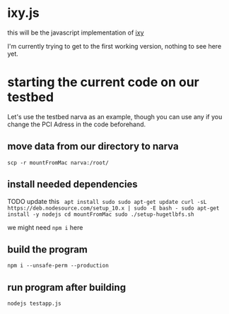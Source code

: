 # ixy.js
this will be the javascript implementation of [ixy](https://github.com/emmericp/ixy)

I'm currently trying to get to the first working version, nothing to see here yet.

# starting the current code on our testbed

Let's use the testbed narva as an example, though you can use any if you change the PCI Adress in the code beforehand.


## move data from our directory to narva

```scp -r mountFromMac narva:/root/```

## install needed dependencies
TODO update this
`
apt install sudo
sudo apt-get update
curl -sL https://deb.nodesource.com/setup_10.x | sudo -E bash -
sudo apt-get install -y nodejs
cd mountFromMac
sudo ./setup-hugetlbfs.sh`

we might need `npm i` here

## build the program


```npm i --unsafe-perm --production```

## run program after building

```nodejs testapp.js```
